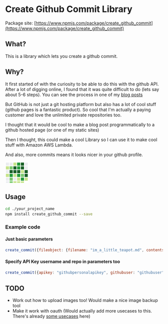 # Create Github Commit Library

Package site: [https://www.npmjs.com/package/create_github_commit](https://www.npmjs.com/package/create_github_commit)

## What?

This is a library which lets you create a github commit.

## Why?

It first started of with the curiosity to be able to do this with the github API. After a lot of digging online, I found that it was quite difficult to do (lets say about 5-6 steps). You can see the process in one of my [blog posts](http://www.nolim1t.co/2017/03/08/uploading-to-github-through-the-API.html)

But GitHub is not just a git hosting platform but also has a lot of cool stuff (github pages is a fantastic product). So cool that I'm actually a paying customer and love the unlimited private repositories too.

I thought that it would be cool to make a blog post programmatically to a github hosted page (or one of my static sites)

Then I thought, this could make a cool Library so I can use it to make cool stuff with Amazon AWS Lambda.

And also, more commits means it looks nicer in your github profile.

![Github Contributions](https://raw.githubusercontent.com/nolim1t/why_i_love_github/master/github_contrib.png)

## Usage

```bash
cd ./your_project_name
npm install create_github_commit --save
```

### Example code  


#### Just basic parameters

```javascript
create_commit({fileobject: {filename: "im_a_little_teapot.md", contents: "# I'm a little teapot\n\nYet another change\n\n![Teapot yo](https://images-na.ssl-images-amazon.com/images/I/51GHlyuQ1JL._SL1200_.jpg)", commit_message: "For a good time, send bitcoins to 1Mdnjtg9CFidwxWRHjaPamfDmTJVtg4nri"}}, function(c) {console.log(c);});
```

#### Specify API Key username and repo in parameters too

```javascript
create_commit({apikey: "githubpersonalapikey", githubuser: "githubuser", githubrepo: "githubreponame", fileobject: {filename: "im_a_little_teapot.md", contents: "# I'm a little teapot\n\nYet another change\n\n![Teapot yo](https://images-na.ssl-images-amazon.com/images/I/51GHlyuQ1JL._SL1200_.jpg)", commit_message: "For a good time, send bitcoins to 1Mdnjtg9CFidwxWRHjaPamfDmTJVtg4nri"}}, function(c) {console.log(c);});
```

## TODO

* Work out how to upload images too! Would make a nice image backup tool
* Make it work with oauth (Would actually add more usecases to this. There's already [some usecases](http://www.nolim1t.co/2017/03/08/uploading-to-github-through-the-API.html) here)
